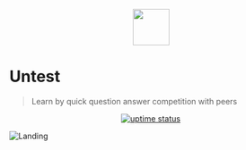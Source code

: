 <p align="center">
  <img src="./public/logo.png" lt="Logo" width="65" />
<p>

# Untest

> Learn by quick question answer competition with peers

<p align="center">
  <a href="https://uptime.betterstack.com/?utm_source=status_badge">
    <img src="https://uptime.betterstack.com/status-badges/v3/monitor/167q6.svg" alt="uptime status">
  </a>
</p>

![Landing](public/previews/landing.webp)
